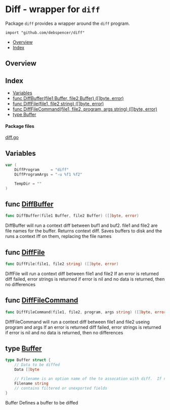 # Diff - wrapper for `diff`

Package `diff` provides a wrapper around the `diff` program.

`import "github.com/debspencer/diff"`

* [Overview](#pkg-overview)
* [Index](#pkg-index)

## <a name="pkg-overview">Overview</a>



## <a name="pkg-index">Index</a>
* [Variables](#pkg-variables)
* [func DiffBuffer(file1 Buffer, file2 Buffer) ([]byte, error)](#DiffBuffer)
* [func DiffFile(file1, file2 string) ([]byte, error)](#DiffFile)
* [func DiffFileCommand(file1, file2, program, args string) ([]byte, error)](#DiffFileCommand)
* [type Buffer](#Buffer)


#### <a name="pkg-files">Package files</a>
[diff.go](/src/github.com/debspencer/diff/diff.go) 



## <a name="pkg-variables">Variables</a>
``` go
var (
    DiffProgram     = "diff"
    DiffProgramArgs = "-u %f1 %f2"

    TempDir = ""
)
```


## <a name="DiffBuffer">func</a> [DiffBuffer](/src/target/diff.go?s=2203:2262#L84)
``` go
func DiffBuffer(file1 Buffer, file2 Buffer) ([]byte, error)
```
DiffBuffer will run a context diff between buf1 and buf2.  file1 and file2 are file names for the buffer.  Returns context diff.
Saves buffers to disk and the runs a context iff on them, replacing the file names



## <a name="DiffFile">func</a> [DiffFile](/src/target/diff.go?s=402:452#L26)
``` go
func DiffFile(file1, file2 string) ([]byte, error)
```
DiffFile will run a context diff between file1 and file2
If an error is returned diff failed, error strings is returned
if error is nil and no data is returned, then no differences



## <a name="DiffFileCommand">func</a> [DiffFileCommand](/src/target/diff.go?s=747:819#L33)
``` go
func DiffFileCommand(file1, file2, program, args string) ([]byte, error)
```
DiffFileCommand will run a context diff between file1 and file2 useing program and args
If an error is returned diff failed, error strings is returned
if error is nil and no data is returned, then no differences




## <a name="Buffer">type</a> [Buffer](/src/target/diff.go?s=1699:1983#L71)
``` go
type Buffer struct {
    // Data to be diffed
    Data []byte

    // Filename is an option name of the to assocation with diff.  If not specified, it will default to "file1" or "file2"
    Filename string
    // contains filtered or unexported fields
}

```
Buffer Defines a buffer to be diffed

